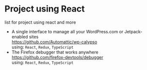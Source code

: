 # Project using React
list for project using react and more

- A single interface to manage all your WordPress.com or Jetpack-enabled sites \
https://github.com/Automattic/wp-calypso \
using: `React`, `Redux`, `TypeScript`
- The Firefox debugger that works anywhere \
https://github.com/firefox-devtools/debugger \
using: `React`, `Redux`, `TypeScript`
